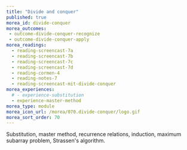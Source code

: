 ```yaml
---
title: "Divide and conquer"
published: true
morea_id: divide-conquer
morea_outcomes:
 - outcome-divide-conquer-recognize
 - outcome-divide-conquer-apply
morea_readings:
  - reading-screencast-7a
  - reading-screencast-7b
  - reading-screencast-7c
  - reading-screencast-7d
  - reading-cormen-4
  - reading-notes-7
  - reading-screencast-mit-divide-conquer
morea_experiences:
  # - experience-substitution
  - experience-master-method
morea_type: module
morea_icon_url: /morea/070.divide-conquer/logo.gif
morea_sort_order: 70
---
```


Substitution, master method, recurrence relations, induction, maximum subarray problem, Strassen's algorithm. 
